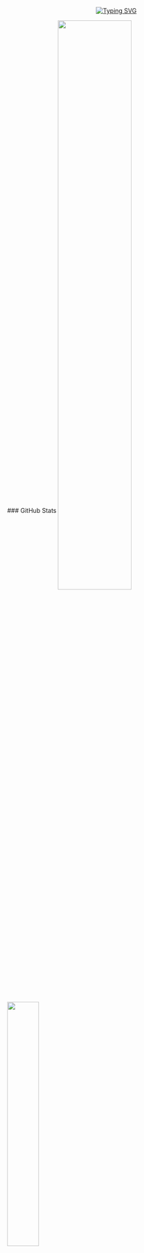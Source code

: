 <p align="center">
<a href="https://git.io/typing-svg"><img src="https://readme-typing-svg.demolab.com?font=Fira+Code&weight=600&size=24&duration=4000&pause=1000&color=40D6C0&center&vCenter=false&width=435&lines=Hello!+I+am+a+programmer!;%E4%BD%A0%E5%A5%BD%EF%BC%81%E6%88%91%E6%98%AF%E4%B8%80%E5%90%8D%E7%A8%8B%E5%BA%8F%E5%91%98%EF%BC%81;Welcome+to+my+Github+profile!;%E6%AC%A2%E8%BF%8E%E6%9D%A5%E5%88%B0%E6%88%91%E7%9A%84GitHub%E4%B8%BB%E9%A1%B5;Let's+explore+the+world+of+code+together!;%E8%AE%A9%E6%88%91%E4%BB%AC%E4%B8%80%E8%B5%B7%E6%8E%A2%E7%B4%A2%E4%BB%A3%E7%A0%81%E7%9A%84%E4%B8%96%E7%95%8C%EF%BC%81" alt="Typing SVG" /></a>
</p>
### GitHub Stats

<a href="https://github.com/JonathanLiang6">
  <img align="center" width="58%" src="https://github-readme-stats.vercel.app/api?username=JonathanLiang6&hide=prs&count_private=true&show_icons=true&theme=transparent&title_color=008B45&icon_color=00CD66&text_color=c1ffc1&text_bold=true" /></a><a href="https://github.com/JonathanLiang6">
  <img align="center" width="38%" src="https://github-readme-stats.vercel.app/api/top-langs/?username=JonathanLiang6&layout=compact&hide_progress=false&hide=VHDL,Stata&theme=transparent" />
</a>